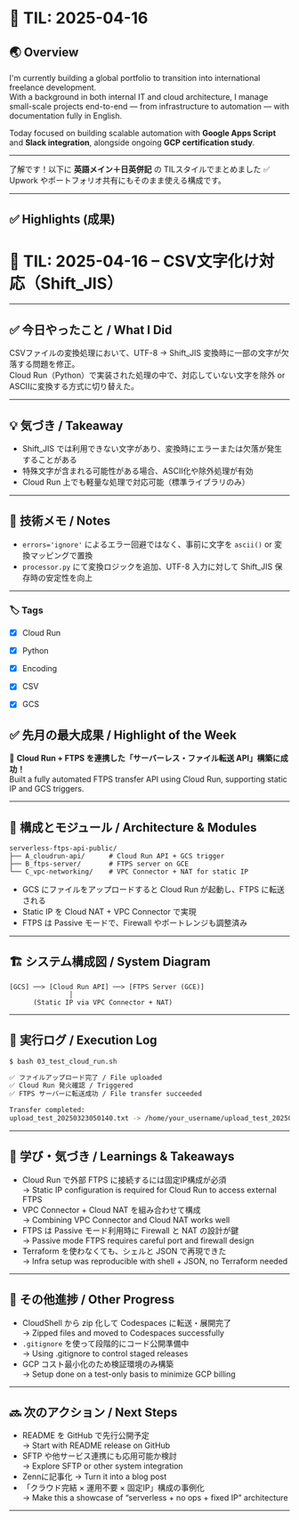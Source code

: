 # 📘 TIL: 2025-04-16

## 🌏 Overview

I'm currently building a global portfolio to transition into international freelance development.  
With a background in both internal IT and cloud architecture, I manage small-scale projects end-to-end — from infrastructure to automation — with documentation fully in English.

Today focused on building scalable automation with **Google Apps Script** and **Slack integration**, alongside ongoing **GCP certification study**.

---
了解です！以下に **英語メイン＋日英併記** の TILスタイルでまとめました ✅  
Upwork やポートフォリオ共有にもそのまま使える構成です。

---

## ✅ Highlights (成果)
# 📘 TIL: 2025-04-16 – CSV文字化け対応（Shift_JIS）

---

## ✅ 今日やったこと / What I Did  
CSVファイルの変換処理において、UTF-8 → Shift_JIS 変換時に一部の文字が欠落する問題を修正。  
Cloud Run（Python）で実装された処理の中で、対応していない文字を除外 or ASCIIに変換する方式に切り替えた。

---

## 💡 気づき / Takeaway  
- Shift_JIS では利用できない文字があり、変換時にエラーまたは欠落が発生することがある  
- 特殊文字が含まれる可能性がある場合、ASCII化や除外処理が有効  
- Cloud Run 上でも軽量な処理で対応可能（標準ライブラリのみ）

---

## 🔧 技術メモ / Notes  
- `errors='ignore'` によるエラー回避ではなく、事前に文字を `ascii()` or 変換マッピングで置換  
- `processor.py` にて変換ロジックを追加、UTF-8 入力に対して Shift_JIS 保存時の安定性を向上

---

### 🏷️ Tags  
- [x] Cloud Run  
- [x] Python  
- [x] Encoding  
- [x] CSV  
- [x] GCS




## ✅ 先月の最大成果 / Highlight of the Week

🚀 **Cloud Run + FTPS を連携した「サーバーレス・ファイル転送 API」構築に成功！**  
Built a fully automated FTPS transfer API using Cloud Run, supporting static IP and GCS triggers.

---

## 🔧 構成とモジュール / Architecture & Modules

```
serverless-ftps-api-public/
├── A_cloudrun-api/      # Cloud Run API + GCS trigger
├── B_ftps-server/       # FTPS server on GCE
└── C_vpc-networking/    # VPC Connector + NAT for static IP
```

- GCS にファイルをアップロードすると Cloud Run が起動し、FTPS に転送される  
- Static IP を Cloud NAT + VPC Connector で実現  
- FTPS は Passive モードで、Firewall やポートレンジも調整済み

---

## 🏗️ システム構成図 / System Diagram

```
[GCS] ──> [Cloud Run API] ──> [FTPS Server (GCE)]
               │
      (Static IP via VPC Connector + NAT)
```

---

## 🧪 実行ログ / Execution Log

```bash
$ bash 03_test_cloud_run.sh

✅ ファイルアップロード完了 / File uploaded  
✅ Cloud Run 発火確認 / Triggered  
✅ FTPS サーバーに転送成功 / File transfer succeeded

Transfer completed:
upload_test_20250323050140.txt -> /home/your_username/upload_test_20250323050140.txt
```

---

## 🧠 学び・気づき / Learnings & Takeaways

- Cloud Run で外部 FTPS に接続するには固定IP構成が必須  
  → Static IP configuration is required for Cloud Run to access external FTPS  
- VPC Connector + Cloud NAT を組み合わせて構成  
  → Combining VPC Connector and Cloud NAT works well  
- FTPS は Passive モード利用時に Firewall と NAT の設計が鍵  
  → Passive mode FTPS requires careful port and firewall design  
- Terraform を使わなくても、シェルと JSON で再現できた  
  → Infra setup was reproducible with shell + JSON, no Terraform needed

---

## 📌 その他進捗 / Other Progress

- CloudShell から zip 化して Codespaces に転送・展開完了  
  → Zipped files and moved to Codespaces successfully  
- `.gitignore` を使って段階的にコード公開準備中  
  → Using .gitignore to control staged releases  
- GCP コスト最小化のため検証環境のみ構築  
  → Setup done on a test-only basis to minimize GCP billing

---

## 🔜 次のアクション / Next Steps

- README を GitHub で先行公開予定  
  → Start with README release on GitHub  
- SFTP や他サービス連携にも応用可能か検討  
  → Explore SFTP or other system integration  
- Zennに記事化
  → Turn it into a blog post
- 「クラウド完結 × 運用不要 × 固定IP」構成の事例化  
  → Make this a showcase of “serverless + no ops + fixed IP” architecture


---

